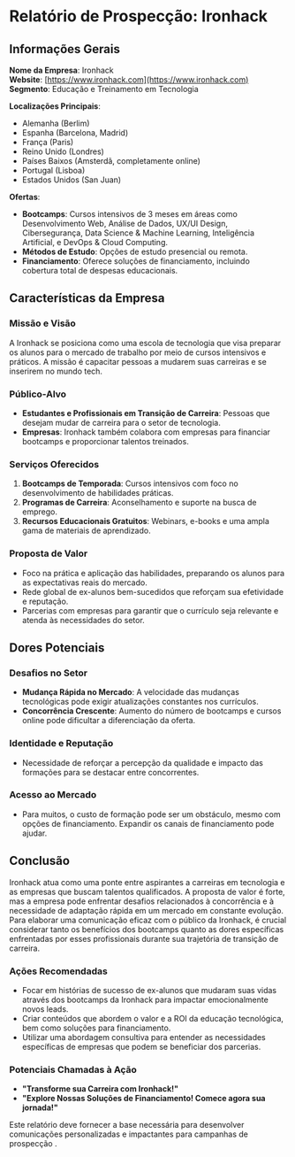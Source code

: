 # Relatório de Prospecção: Ironhack

## Informações Gerais

**Nome da Empresa**: Ironhack  
**Website**: [https://www.ironhack.com](https://www.ironhack.com)  
**Segmento**: Educação e Treinamento em Tecnologia

**Localizações Principais**:
- Alemanha (Berlim)
- Espanha (Barcelona, Madrid)
- França (Paris)
- Reino Unido (Londres)
- Países Baixos (Amsterdã, completamente online)
- Portugal (Lisboa)
- Estados Unidos (San Juan)

**Ofertas**:
- **Bootcamps**: Cursos intensivos de 3 meses em áreas como Desenvolvimento Web, Análise de Dados, UX/UI Design, Cibersegurança, Data Science & Machine Learning, Inteligência Artificial, e DevOps & Cloud Computing.
- **Métodos de Estudo**: Opções de estudo presencial ou remota.
- **Financiamento**: Oferece soluções de financiamento, incluindo cobertura total de despesas educacionais.

## Características da Empresa

### Missão e Visão
A Ironhack se posiciona como uma escola de tecnologia que visa preparar os alunos para o mercado de trabalho por meio de cursos intensivos e práticos. A missão é capacitar pessoas a mudarem suas carreiras e se inserirem no mundo tech.

### Público-Alvo
- **Estudantes e Profissionais em Transição de Carreira**: Pessoas que desejam mudar de carreira para o setor de tecnologia.
- **Empresas**: Ironhack também colabora com empresas para financiar bootcamps e proporcionar talentos treinados.

### Serviços Oferecidos
1. **Bootcamps de Temporada**: Cursos intensivos com foco no desenvolvimento de habilidades práticas.
2. **Programas de Carreira**: Aconselhamento e suporte na busca de emprego.
3. **Recursos Educacionais Gratuitos**: Webinars, e-books e uma ampla gama de materiais de aprendizado.

### Proposta de Valor
- Foco na prática e aplicação das habilidades, preparando os alunos para as expectativas reais do mercado.
- Rede global de ex-alunos bem-sucedidos que reforçam sua efetividade e reputação.
- Parcerias com empresas para garantir que o currículo seja relevante e atenda às necessidades do setor.

## Dores Potenciais

### Desafios no Setor
- **Mudança Rápida no Mercado**: A velocidade das mudanças tecnológicas pode exigir atualizações constantes nos currículos.
- **Concorrência Crescente**: Aumento do número de bootcamps e cursos online pode dificultar a diferenciação da oferta.
  
### Identidade e Reputação
- Necessidade de reforçar a percepção da qualidade e impacto das formações para se destacar entre concorrentes.

### Acesso ao Mercado
- Para muitos, o custo de formação pode ser um obstáculo, mesmo com opções de financiamento. Expandir os canais de financiamento pode ajudar.

## Conclusão

Ironhack atua como uma ponte entre aspirantes a carreiras em tecnologia e as empresas que buscam talentos qualificados. A proposta de valor é forte, mas a empresa pode enfrentar desafios relacionados à concorrência e à necessidade de adaptação rápida em um mercado em constante evolução. Para elaborar uma comunicação eficaz com o público da Ironhack, é crucial considerar tanto os benefícios dos bootcamps quanto as dores específicas enfrentadas por esses profissionais durante sua trajetória de transição de carreira. 

### Ações Recomendadas
- Focar em histórias de sucesso de ex-alunos que mudaram suas vidas através dos bootcamps da Ironhack para impactar emocionalmente novos leads.
- Criar conteúdos que abordem o valor e a ROI da educação tecnológica, bem como soluções para financiamento.
- Utilizar uma abordagem consultiva para entender as necessidades específicas de empresas que podem se beneficiar dos parcerias.

### Potenciais Chamadas à Ação
- **"Transforme sua Carreira com Ironhack!"**
- **"Explore Nossas Soluções de Financiamento! Comece agora sua jornada!"**

Este relatório deve fornecer a base necessária para desenvolver comunicações personalizadas e impactantes para campanhas de prospecção .